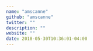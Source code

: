 ```yaml
---
name: "amscanne"
github: "amscanne"
twitter: ""
description: ""
website: ""
date: 2018-05-30T10:36:01-04:00
---
```

